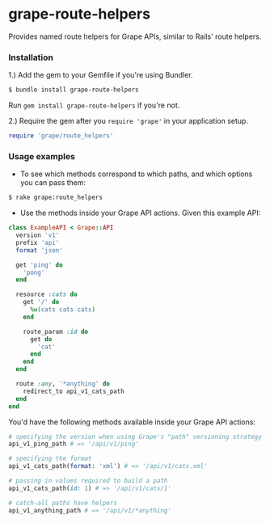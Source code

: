 # grape-route-helpers

 Provides named route helpers for Grape APIs, similar to Rails' route helpers.

### Installation

 1.) Add the gem to your Gemfile if you're using Bundler.

```bash
$ bundle install grape-route-helpers
```

Run `gem install grape-route-helpers` if you're not.

2.) Require the gem after you `require 'grape'` in your application setup.

```ruby
require 'grape/route_helpers'
```

### Usage examples

* To see which methods correspond to which paths, and which options you can pass them:

```bash
$ rake grape:route_helpers
```

* Use the methods inside your Grape API actions. Given this example API:

```ruby
class ExampleAPI < Grape::API
  version 'v1'
  prefix 'api'
  format 'json'

  get 'ping' do
    'pong'
  end

  resource :cats do
    get '/' do
      %w(cats cats cats)
    end

    route_param :id do
      get do
        'cat'
      end
    end
  end

  route :any, '*anything' do
    redirect_to api_v1_cats_path
  end
end
```

You'd have the following methods available inside your Grape API actions:

```ruby
# specifying the version when using Grape's "path" versioning strategy
api_v1_ping_path # => '/api/v1/ping'

# specifying the format
api_v1_cats_path(format: 'xml') # => '/api/v1/cats.xml'

# passing in values required to build a path
api_v1_cats_path(id: 1) # => '/api/v1/cats/1'

# catch-all paths have helpers
api_v1_anything_path # => '/api/v1/*anything'
```
